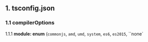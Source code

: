 ## 1. tsconfig.json

### 1.1 compilerOptions

1.1.1 **module: enum** (``commonjs``, ``amd``, ``umd``, ``system``, ``es6``, ``es2015``, ``none`
  
